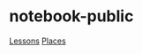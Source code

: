 # notebook-public
[Lessons](https://github.com/dvisotsky/notebook-public/tree/main/dvisotsky.github.io/_posts/Lessons)
[Places](https://github.com/dvisotsky/notebook-public/tree/main/dvisotsky.github.io/_posts/Places)
